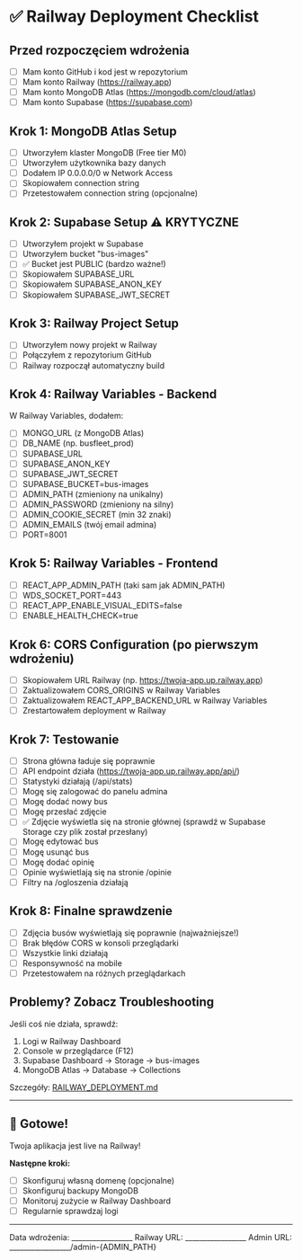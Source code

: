 # ✅ Railway Deployment Checklist

## Przed rozpoczęciem wdrożenia

- [ ] Mam konto GitHub i kod jest w repozytorium
- [ ] Mam konto Railway (https://railway.app)
- [ ] Mam konto MongoDB Atlas (https://mongodb.com/cloud/atlas)
- [ ] Mam konto Supabase (https://supabase.com)

## Krok 1: MongoDB Atlas Setup

- [ ] Utworzyłem klaster MongoDB (Free tier M0)
- [ ] Utworzyłem użytkownika bazy danych
- [ ] Dodałem IP 0.0.0.0/0 w Network Access
- [ ] Skopiowałem connection string
- [ ] Przetestowałem connection string (opcjonalne)

## Krok 2: Supabase Setup ⚠️ KRYTYCZNE

- [ ] Utworzyłem projekt w Supabase
- [ ] Utworzyłem bucket "bus-images"
- [ ] ✅ Bucket jest PUBLIC (bardzo ważne!)
- [ ] Skopiowałem SUPABASE_URL
- [ ] Skopiowałem SUPABASE_ANON_KEY
- [ ] Skopiowałem SUPABASE_JWT_SECRET

## Krok 3: Railway Project Setup

- [ ] Utworzyłem nowy projekt w Railway
- [ ] Połączyłem z repozytorium GitHub
- [ ] Railway rozpoczął automatyczny build

## Krok 4: Railway Variables - Backend

W Railway Variables, dodałem:

- [ ] MONGO_URL (z MongoDB Atlas)
- [ ] DB_NAME (np. busfleet_prod)
- [ ] SUPABASE_URL
- [ ] SUPABASE_ANON_KEY
- [ ] SUPABASE_JWT_SECRET
- [ ] SUPABASE_BUCKET=bus-images
- [ ] ADMIN_PATH (zmieniony na unikalny)
- [ ] ADMIN_PASSWORD (zmieniony na silny)
- [ ] ADMIN_COOKIE_SECRET (min 32 znaki)
- [ ] ADMIN_EMAILS (twój email admina)
- [ ] PORT=8001

## Krok 5: Railway Variables - Frontend

- [ ] REACT_APP_ADMIN_PATH (taki sam jak ADMIN_PATH)
- [ ] WDS_SOCKET_PORT=443
- [ ] REACT_APP_ENABLE_VISUAL_EDITS=false
- [ ] ENABLE_HEALTH_CHECK=true

## Krok 6: CORS Configuration (po pierwszym wdrożeniu)

- [ ] Skopiowałem URL Railway (np. https://twoja-app.up.railway.app)
- [ ] Zaktualizowałem CORS_ORIGINS w Railway Variables
- [ ] Zaktualizowałem REACT_APP_BACKEND_URL w Railway Variables
- [ ] Zrestartowałem deployment w Railway

## Krok 7: Testowanie

- [ ] Strona główna ładuje się poprawnie
- [ ] API endpoint działa (https://twoja-app.up.railway.app/api/)
- [ ] Statystyki działają (/api/stats)
- [ ] Mogę się zalogować do panelu admina
- [ ] Mogę dodać nowy bus
- [ ] Mogę przesłać zdjęcie
- [ ] ✅ Zdjęcie wyświetla się na stronie głównej (sprawdź w Supabase Storage czy plik został przesłany)
- [ ] Mogę edytować bus
- [ ] Mogę usunąć bus
- [ ] Mogę dodać opinię
- [ ] Opinie wyświetlają się na stronie /opinie
- [ ] Filtry na /ogloszenia działają

## Krok 8: Finalne sprawdzenie

- [ ] Zdjęcia busów wyświetlają się poprawnie (najważniejsze!)
- [ ] Brak błędów CORS w konsoli przeglądarki
- [ ] Wszystkie linki działają
- [ ] Responsywność na mobile
- [ ] Przetestowałem na różnych przeglądarkach

## Problemy? Zobacz Troubleshooting

Jeśli coś nie działa, sprawdź:
1. Logi w Railway Dashboard
2. Console w przeglądarce (F12)
3. Supabase Dashboard → Storage → bus-images
4. MongoDB Atlas → Database → Collections

Szczegóły: [RAILWAY_DEPLOYMENT.md](./RAILWAY_DEPLOYMENT.md)

---

## 🎉 Gotowe!

Twoja aplikacja jest live na Railway!

**Następne kroki:**
- [ ] Skonfiguruj własną domenę (opcjonalne)
- [ ] Skonfiguruj backupy MongoDB
- [ ] Monitoruj zużycie w Railway Dashboard
- [ ] Regularnie sprawdzaj logi

---

Data wdrożenia: _________________
Railway URL: _________________
Admin URL: _________________/admin-{ADMIN_PATH}
